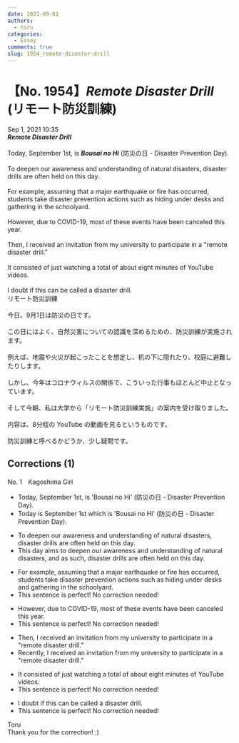 ```yaml
---
date: 2021-09-01
authors:
  - toru
categories:
  - Essay
comments: true
slug: 1954_remote-disaster-drill
---
```


# 【No. 1954】<strong><em>Remote Disaster Drill</strong></em> (リモート防災訓練)
<div class="date">Sep 1, 2021 10:35</div>
<div id="post"><div id="body_show_ori">
<strong><em>Remote Disaster Drill</strong></em><br/><br/>Today, September 1st, is <strong><em>Bousai no Hi</em></strong> (防災の日 - Disaster Prevention Day).<br/><br/>To deepen our awareness and understanding of natural disasters, disaster drills are often held on this day.<br/><br/>For example, assuming that a major earthquake or fire has occurred, students take disaster prevention actions such as hiding under desks and gathering in the schoolyard.<br/><br/>However, due to COVID-19, most of these events have been canceled this year.<br/><br/>Then, I received an invitation from my university to participate in a "remote disaster drill."<br/><br/>It consisted of just watching a total of about eight minutes of YouTube videos.<br/><br/>I doubt if this can be called a disaster drill.
</div></div>

<!-- more -->

<div id="post_ja"><div id="body_show_mo">
リモート防災訓練<br/><br/>今日、9月1日は防災の日です。<br/><br/>この日にはよく、自然災害についての認識を深めるための、防災訓練が実施されます。<br/><br/>例えば、地震や火災が起こったことを想定し、机の下に隠れたり、校庭に避難したりします。<br/><br/>しかし、今年はコロナウィルスの関係で、こういった行事もほとんど中止となっています。<br/><br/>そして今朝、私は大学から「リモート防災訓練実施」の案内を受け取りました。<br/><br/>内容は、8分程の YouTube の動画を見るというものです。<br/><br/>防災訓練と呼べるかどうか、少し疑問です。
</div></div>

## Corrections (1)
<div id="block"><div class="first_name"> No. 1　<span class="just_name">Kagoshima Girl</span></div><div id="block2">
<ul class="correction_field">
<li class="incorrect">Today, September 1st, is 'Bousai no Hi' (防災の日 - Disaster Prevention Day).</li>
<li class="corrected correct">
Today is September 1st which is 'Bousai no Hi' (防災の日 - Disaster Prevention Day).
</li>
</ul>
<ul class="correction_field">
<li class="incorrect">To deepen our awareness and understanding of natural disasters, disaster drills are often held on this day.</li>
<li class="corrected correct">
<span class="f_red">This day aims</span> to deepen our awareness and understanding of natural disasters, and as such, disaster drills are often held on this day.
</li>
</ul>
<ul class="correction_field">
<li class="incorrect">For example, assuming that a major earthquake or fire has occurred, students take disaster prevention actions such as hiding under desks and gathering in the schoolyard.</li>
<li class="corrected perfect">This sentence is perfect! No correction needed!</li>
</ul>
<ul class="correction_field">
<li class="incorrect">However, due to COVID-19, most of these events have been canceled this year.</li>
<li class="corrected perfect">This sentence is perfect! No correction needed!</li>
</ul>
<ul class="correction_field">
<li class="incorrect">Then, I received an invitation from my university to participate in a "remote disaster drill."</li>
<li class="corrected correct">
<span class="f_red">Recently, </span> I received an invitation from my university to participate in a "remote disaster drill."
</li>
</ul>
<ul class="correction_field">
<li class="incorrect">It consisted of just watching a total of about eight minutes of YouTube videos.</li>
<li class="corrected perfect">This sentence is perfect! No correction needed!</li>
</ul>
<ul class="correction_field">
<li class="incorrect">I doubt if this can be called a disaster drill.</li>
<li class="corrected perfect">This sentence is perfect! No correction needed!</li>
</ul>
</div><div class="name"><span class="just_name">Toru</span><br>
Thank you for the correction! :)
</div>
</div>
